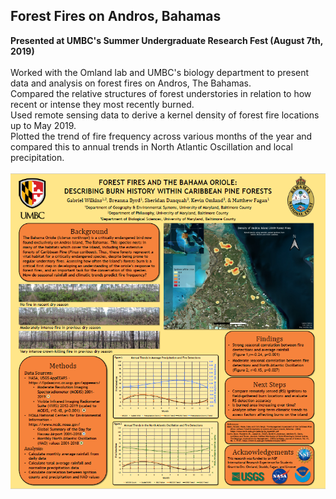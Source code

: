 ## Forest Fires on Andros, Bahamas
**Presented at UMBC's Summer Undergraduate Research Fest (August 7th, 2019)**
<br><br>
Worked with the Omland lab and UMBC's biology department to present data and analysis on forest fires on Andros, The Bahamas.
<br>
Compared the relative structures of forest understories in relation to how recent or intense they most recently burned.
<br>
Used remote sensing data to derive a kernel density of forest fire locations up to May 2019.
<br>
Plotted the trend of fire frequency across various months of the year and compared this to annual trends in North Atlantic Oscillation and
local precipitation.
<br><br>
<img src="images/burn_poster.PNG?raw=true"/>
